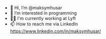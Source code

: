 - 👋 Hi, I’m @maksymhusar
- 👀 I’m interested in programming
- 👨‍💻 I'm currently working at Lyft
- 📫 How to reach me via LinkedIn https://www.linkedin.com/in/maksymhusar/

<!---
maksymhusar/maksymhusar is a ✨ special ✨ repository because its `README.md` (this file) appears on your GitHub profile.
You can click the Preview link to take a look at your changes.
--->

